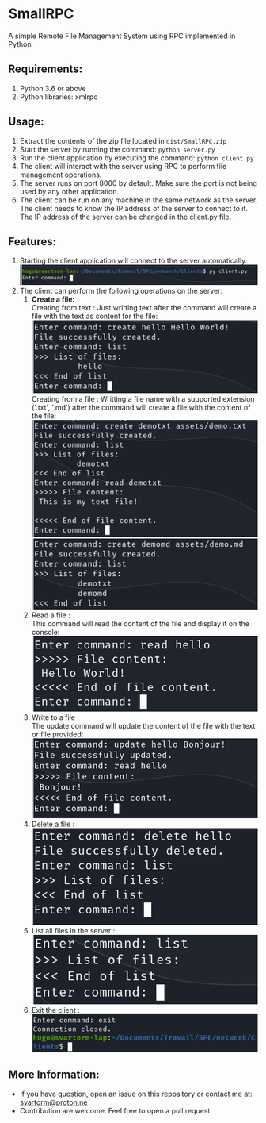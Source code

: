 # SmallRPC
A simple Remote File Management System using RPC implemented in Python

## Requirements:
1. Python 3.6 or above
2. Python libraries: xmlrpc
## Usage:
1. Extract the contents of the zip file located in `dist/SmallRPC.zip`
1. Start the server by running the command: `python server.py`
2. Run the client application by executing the command: `python client.py`
3. The client will interact with the server using RPC to perform file management operations.
4. The server runs on port 8000 by default. Make sure the port is not being used by any other application.
5. The client can be run on any machine in the same network as the server. The client needs to know the IP address of the server to connect to it. The IP address of the server can be changed in the client.py file.
## Features:
1. Starting the client application will connect to the server automatically: 
![Client](docs/img/launch.png)
2. The client can perform the following operations on the server:
    1. **Create a file:**</br>
Creating from text : 
Just writting text after the command will create a file with the text as content for the file:
![Create](docs/img/create.png)
Creating from a file :
Writting a file name with a supported extension ('.txt', '.md') after the command will create a file with the content of the file:
![Create](docs/img/createfromfiletxt.png)
![Create](docs/img/createmd.png)
    1. Read a file :</br>
This command will read the content of the file and display it on the console:
![Read](docs/img/read.png)
    2. Write to a file :</br>
The update command will update the content of the file with the text or file provided:
![Update](docs/img/update.png)
    3. Delete a file :</br>
![Delete](docs/img/delete.png)
    4. List all files in the server :</br>
![List](docs/img/list_empty.png)
    5. Exit the client :</br>
![Exit](docs/img/exit.png)

## More Information:
 - If you have question, open an issue on this repository or contact me at: [svartorm@proton.ne](mailto:svartorm@proton.me)
 - Contribution are welcome. Feel free to open a pull request.

